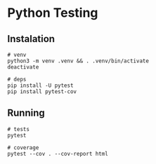 # Python Testing


## Instalation

    # venv
    python3 -m venv .venv && . .venv/bin/activate
    deactivate

    # deps
    pip install -U pytest
    pip install pytest-cov

## Running

    # tests
    pytest

    # coverage
    pytest --cov . --cov-report html
